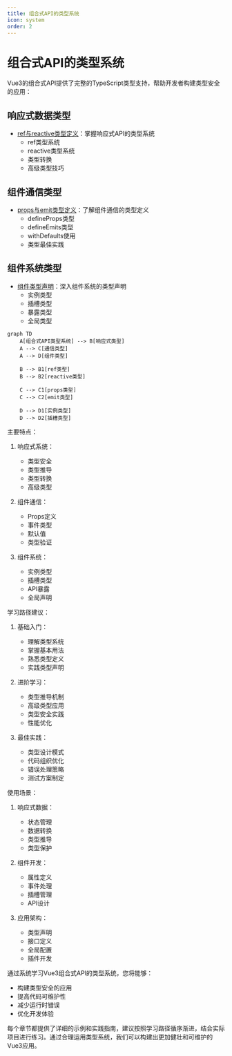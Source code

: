 ```yaml
---
title: 组合式API的类型系统
icon: system
order: 2
---
```


# 组合式API的类型系统

Vue3的组合式API提供了完整的TypeScript类型支持，帮助开发者构建类型安全的应用：

## 响应式数据类型
- [ref与reactive类型定义](./8.2.1-ref与reactive类型定义.md)：掌握响应式API的类型系统
  - ref类型系统
  - reactive类型系统
  - 类型转换
  - 高级类型技巧

## 组件通信类型
- [props与emit类型定义](./8.2.2-props与emit类型定义.md)：了解组件通信的类型定义
  - defineProps类型
  - defineEmits类型
  - withDefaults使用
  - 类型最佳实践

## 组件系统类型
- [组件类型声明](./8.2.3-组件类型声明.md)：深入组件系统的类型声明
  - 实例类型
  - 插槽类型
  - 暴露类型
  - 全局类型

```mermaid
graph TD
    A[组合式API类型系统] --> B[响应式类型]
    A --> C[通信类型]
    A --> D[组件类型]
    
    B --> B1[ref类型]
    B --> B2[reactive类型]
    
    C --> C1[props类型]
    C --> C2[emit类型]
    
    D --> D1[实例类型]
    D --> D2[插槽类型]
```

主要特点：

1. 响应式系统：
   - 类型安全
   - 类型推导
   - 类型转换
   - 高级类型

2. 组件通信：
   - Props定义
   - 事件类型
   - 默认值
   - 类型验证

3. 组件系统：
   - 实例类型
   - 插槽类型
   - API暴露
   - 全局声明

学习路径建议：

1. 基础入门：
   - 理解类型系统
   - 掌握基本用法
   - 熟悉类型定义
   - 实践类型声明

2. 进阶学习：
   - 类型推导机制
   - 高级类型应用
   - 类型安全实践
   - 性能优化

3. 最佳实践：
   - 类型设计模式
   - 代码组织优化
   - 错误处理策略
   - 测试方案制定

使用场景：

1. 响应式数据：
   - 状态管理
   - 数据转换
   - 类型推导
   - 类型保护

2. 组件开发：
   - 属性定义
   - 事件处理
   - 插槽管理
   - API设计

3. 应用架构：
   - 类型声明
   - 接口定义
   - 全局配置
   - 插件开发

通过系统学习Vue3组合式API的类型系统，您将能够：
- 构建类型安全的应用
- 提高代码可维护性
- 减少运行时错误
- 优化开发体验

每个章节都提供了详细的示例和实践指南，建议按照学习路径循序渐进，结合实际项目进行练习。通过合理运用类型系统，我们可以构建出更加健壮和可维护的Vue3应用。